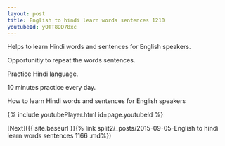 ```yaml
---
layout: post
title: English to hindi learn words sentences 1210 
youtubeId: yOTT8DD78xc
---
```

 
 
Helps to learn Hindi words and sentences for English speakers.

Opportunitiy to repeat the words sentences. 

Practice Hindi language. 
 
10 minutes practice every day. 
 
How to learn Hindi words and sentences for English speakers 
 
{% include youtubePlayer.html id=page.youtubeId %}
 
 
[Next]({{ site.baseurl }}{% link  split2/_posts/2015-09-05-English to hindi learn words sentences 1166 .md%})
 
